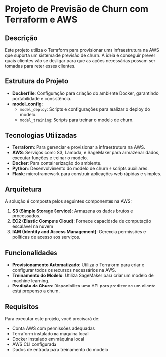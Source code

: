 # Projeto de Previsão de Churn com Terraform e AWS

## Descrição
Este projeto utiliza o Terraform para provisionar uma infraestrutura na AWS que suporta um sistema de previsão de churn. A ideia é conseguir prever quais clientes vão se desligar para que as ações necessárias possam ser tomadas para reter esses clientes.

## Estrutura do Projeto

- **Dockerfile**: Configuração para criação do ambiente Docker, garantindo portabilidade e consistência.
- **model_config**:
  - `model_deploy`: Scripts e configurações para realizar o deploy do modelo.
  - `model_training`: Scripts para treinar o modelo de churn.

## Tecnologias Utilizadas

- **Terraform**: Para gerenciar e provisionar a infraestrutura na AWS.
- **AWS**: Serviços como S3, Lambda, e SageMaker para armazenar dados, executar funções e treinar o modelo.
- **Docker**: Para containerização do ambiente.
- **Python**: Desenvolvimento do modelo de churn e scripts auxiliares.
- **Flask**: microframework para construir aplicações web rápidas e simples.

## Arquitetura
A solução é composta pelos seguintes componentes na AWS:

1. **S3 (Simple Storage Service)**: Armazena os dados brutos e processados.
2. **EC2 (Elastic Compute Cloud)**: Fornece capacidade de computação escalável na nuvem
3. **IAM (Identity and Access Management)**: Gerencia permissões e políticas de acesso aos serviços.

## Funcionalidades
- **Provisionamento Automatizado**: Utiliza o Terraform para criar e configurar todos os recursos necessários na AWS.
- **Treinamento do Modelo**: Utiliza SageMaker para criar um modelo de machine learning.
- **Predição de Churn**: Disponibiliza uma API para predizer se um cliente está propenso a churn.

## Requisitos
Para executar este projeto, você precisará de:

- Conta AWS com permissões adequadas
- Terraform instalado na máquina local
- Docker instalado em máquina local
- AWS CLI configurada
- Dados de entrada para treinamento do modelo
